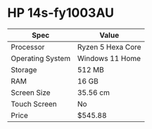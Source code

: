 # HP 14s-fy1003AU

| Spec | Value |
|---|---|
| Processor | Ryzen 5 Hexa Core |
| Operating System | Windows 11 Home |
| Storage | 512 MB |
| RAM | 16 GB |
| Screen Size | 35.56 cm |
| Touch Screen | No |
| Price | $545.88 |
